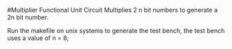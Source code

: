 #Multiplier Functional Unit Circuit
Multiplies 2 n bit numbers to generate a 2n bit number.

Run the makefile on unix systems to generate the test bench, the
test bench uses a value of n = 8;

